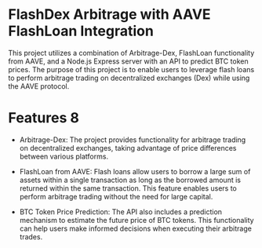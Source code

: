 # FlashDex Arbitrage with AAVE FlashLoan Integration
This project utilizes a combination of Arbitrage-Dex, FlashLoan functionality from AAVE, and a Node.js Express server with an API to predict BTC token prices. The purpose of this project is to enable users to leverage flash loans to perform arbitrage trading on decentralized exchanges (Dex) while using the AAVE protocol.

# Features 8
* Arbitrage-Dex: The project provides functionality for arbitrage trading on decentralized exchanges, taking advantage of price differences between various platforms.

* FlashLoan from AAVE: Flash loans allow users to borrow a large sum of assets within a single transaction as long as the borrowed amount is returned within the same transaction. This feature enables users to perform arbitrage trading without the need for large capital.

* BTC Token Price Prediction: The API also includes a prediction mechanism to estimate the future price of BTC tokens. This functionality can help users make informed decisions when executing their arbitrage trades.
